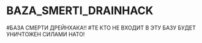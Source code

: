 # BAZA_SMERTI_DRAINHACK

#БАЗА СМЕРТИ ДРЕЙНХАКА!!
#ТЕ КТО НЕ ВХОДИТ В ЭТУ БАЗУ БУДЕТ УНИЧТОЖЕН СИЛАМИ НАТО!
